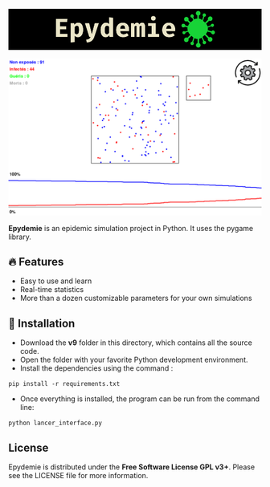 ![Logo](/doc/le_logo.png)

![Image Demo](/doc/la_demo.png)

**Epydemie** is an epidemic simulation project in Python. It uses the pygame library.

## 🔥 Features

- Easy to use and learn
- Real-time statistics
- More than a dozen customizable parameters for your own simulations

## 🔧 Installation

- Download the **v9** folder in this directory, which contains all the source code.
- Open the folder with your favorite Python development environment.
- Install the dependencies using the command :
    
```
pip install -r requirements.txt
```
    
- Once everything is installed, the program can be run from the command line: 

```
python lancer_interface.py
```

## License

Epydemie is distributed under the **Free Software License GPL v3+**. Please see the LICENSE file for more information.
